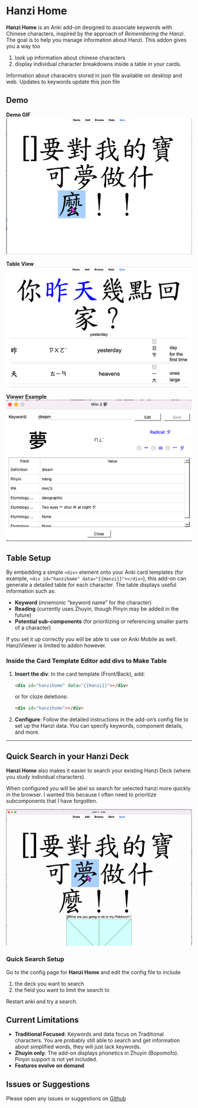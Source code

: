 # Hanzi Home
**Hanzi Home** is an Anki add-on designed to associate keywords with Chinese characters, inspired by the approach of *Remembering the Hanzi*. The goal is 
to help you manage information about Hanzi. This addon gives you a way too

1. look up information about chinese characters
2. display individual character breakdowns inside a table in your cards.

Information about characetrs stored in json file available on desktop and web.
Updates to keywords update this json file

## Demo

**Demo GIF**  
![Demo GIF](demo/demo.gif)

**Table View**  
![Table View](demo/table.png)

**Viewer Example**  
![Viewer Example](demo/viewer.png)


## Table Setup

By embedding a simple `<div>` element onto your Anki card templates (for example, `<div id="hanzihome" data="{{Hanzi}}"></div>`), this add-on can generate a detailed table for each character. The table displays useful information such as:

- **Keyword** (mnemonic “keyword name” for the character)  
- **Reading** (currently uses Zhuyin, though Pinyin may be added in the future)  
- **Potential sub-components** (for prioritizing or referencing smaller parts of a character)

If you set it up correctly you will be able to use on Anki Mobile as well.
HanziViewer is limited to addon however.

### Inside the Card Template Editor add divs to Make Table


1. **Insert the div**: In the card template (Front/Back), add:
   ```html
   <div id="hanzihome" data="{{Hanzi}}"></div>
   ```
   or for cloze deletions:
   ```html
   <div id="hanzihome"></div>
   ```
2. **Configure**: Follow the detailed instructions in the add-on’s config file to set up the Hanzi data. You can specify keywords, component details, and more.

---

## Quick Search in your Hanzi Deck
**Hanzi Home** also makes it easier to search your existing Hanzi Deck (where you study
individual characters). 

When configured you will be abel so search for selected hanzi more quickly in
the browser. I wanted this because I often need to prioritize subcomponents that I have
forgotten.

![Demo GIF](demo/search.gif)


### Quick Search Setup
Go to the config page for **Hanzi Home** and edit the config file to include

1. the deck you want to search
2. the field you want to limit the search to

Restart anki and try a search.

## Current Limitations

- **Traditional Focused**: Keywords and data focus on Traditional characters. You are probably still able to search and get information about
simplified words, they will just lack keywords.
- **Zhuyin only**: The add-on displays phonetics in Zhuyin (Bopomofo). Pinyin support is not yet included.  
- **Features evolve on demand**

## Issues or Suggestions
Please open any issues or suggestions on [Github](https://github.com/mdm508/HanziHome)

